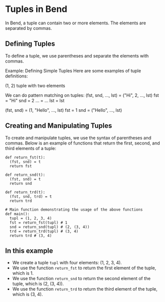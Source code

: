 # Tuples in Bend

In Bend, a tuple can contain two or more elements. The elements are separated by commas.

## Defining Tuples

To define a tuple, we use parentheses and separate the elements with commas.

Example: Defining Simple Tuples
Here are some examples of tuple definitions:

(1, 2) tuple with two elements

We can do pattern matching on tuples:
(fst, snd, ..., lst) = ("Hi", 2, ..., lst)
fst = "Hi"
snd = 2
... = ...
lst = lst

(fst, snd) = (1, "Hello", ..., lst)
fst = 1
snd = ("Hello", ..., lst)

## Creating and Manipulating Tuples

To create and manipulate tuples, we use the syntax of parentheses and commas.
Below is an example of functions that return the first, second, and third elements of a tuple:

```bend
def return_fst(t):
  (fst, snd) = t
  return fst

def return_snd(t):
  (fst, snd) = t
  return snd

def return_trd(t):
  (fst, snd, trd) = t
  return trd

# Main function demonstrating the usage of the above functions
def main():
  tupl = (1, 2, 3, 4)
  fst = return_fst(tupl) # 1
  snd = return_snd(tupl) # (2, (3, 4))
  trd = return_trd(tupl) # (3, 4)
  return trd # (3, 4)
```

## In this example

- We create a tuple `tupl` with four elements: (1, 2, 3, 4).
- We use the function `return_fst` to return the first element of the tuple, which is 1.
- We use the function `return_snd` to return the second element of the tuple, which is (2, (3, 4)).
- We use the function `return_trd` to return the third element of the tuple, which is (3, 4).
